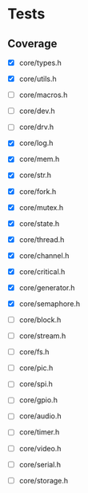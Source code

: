 # Tests

## Coverage

- [x] core/types.h
- [x] core/utils.h
- [ ] core/macros.h

- [ ] core/dev.h
- [ ] core/drv.h
- [x] core/log.h
- [x] core/mem.h
- [x] core/str.h
- [x] core/fork.h
- [x] core/mutex.h
- [x] core/state.h
- [x] core/thread.h
- [x] core/channel.h
- [x] core/critical.h
- [x] core/generator.h
- [x] core/semaphore.h

- [ ] core/block.h
- [ ] core/stream.h

- [ ] core/fs.h
- [ ] core/pic.h
- [ ] core/spi.h
- [ ] core/gpio.h
- [ ] core/audio.h
- [ ] core/timer.h
- [ ] core/video.h
- [ ] core/serial.h
- [ ] core/storage.h
